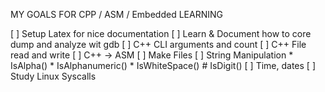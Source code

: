 MY GOALS FOR CPP / ASM / Embedded LEARNING

[  ] Setup Latex for nice documentation
[  ] Learn & Document how to core dump and analyze wit gdb
[  ] C++ CLI arguments and count
[  ] C++ File read and write
[  ] C++ -> ASM
[  ] Make Files
[  ] String Manipulation 
        * IsAlpha()
        * IsAlphanumeric()
        * IsWhiteSpace()
        # IsDigit()
[  ] Time, dates
[  ] Study Linux Syscalls